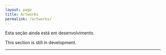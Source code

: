 ```yaml
---
layout: page
title: Artworks
permalink: /artworks/
---
```


Esta seção ainda está em desenvolvimento.  

This section is still in development.  

- - - - - - - - - - -